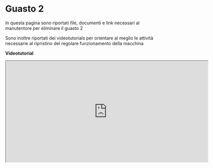 # Guasto 2
In questa pagina sono riportati file, documenti e link necessari al manutentore per eliminare il guasto 2

Sono inoltre riportati dei videotutorials per orientare al meglio le attività necessarie al ripristino del regolare funzionamento della macchina

**Videotutorial**
<html lang="it"> 
<body>
    <div class="container">
         <!-- finestra popup 3 -->
        <a href="#x" class="overlay" id="win3"></a>
        <div class="popup">
            <div class="video">
         <!-- il link you tube deve essere selezionato dal link di rete lasciando la cartella embed -->
		    <iframe width="640" height="320" src="https://youtube.com/embed/zs5_UVYywkw" ></iframe>
            </div>
            <a class="close" title="Chiudere" href="modal.html" onclick = "modal.html(); return false;"></a>
        </div>
    </div>
</body>
</html>

